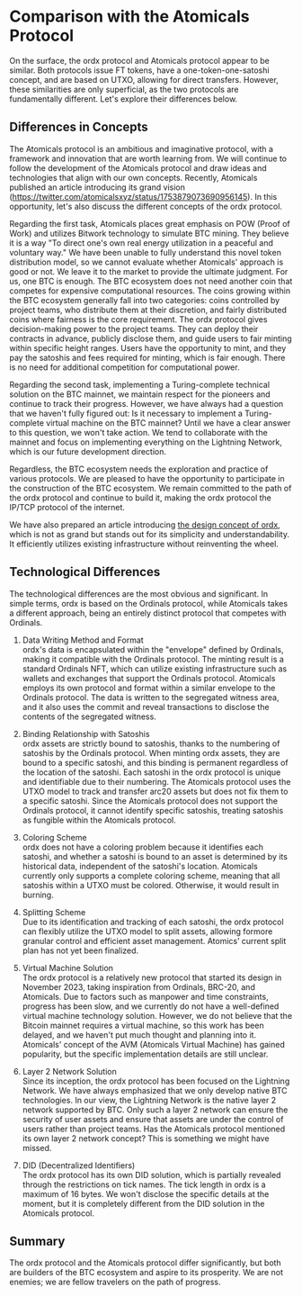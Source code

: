 Comparison with the Atomicals Protocol
====

On the surface, the ordx protocol and Atomicals protocol appear to be similar. Both protocols issue FT tokens, have a one-token-one-satoshi concept, and are based on UTXO, allowing for direct transfers. However, these similarities are only superficial, as the two protocols are fundamentally different. Let's explore their differences below.

Differences in Concepts
----
The Atomicals protocol is an ambitious and imaginative protocol, with a framework and innovation that are worth learning from. We will continue to follow the development of the Atomicals protocol and draw ideas and technologies that align with our own concepts. Recently, Atomicals published an article introducing its grand vision (https://twitter.com/atomicalsxyz/status/1753879073690956145). In this opportunity, let's also discuss the different concepts of the ordx protocol.

Regarding the first task, Atomicals places great emphasis on POW (Proof of Work) and utilizes Bitwork technology to simulate BTC mining. They believe it is a way "To direct one's own real energy utilization in a peaceful and voluntary way." We have been unable to fully understand this novel token distribution model, so we cannot evaluate whether Atomicals' approach is good or not. We leave it to the market to provide the ultimate judgment. For us, one BTC is enough. The BTC ecosystem does not need another coin that competes for expensive computational resources. The coins growing within the BTC ecosystem generally fall into two categories: coins controlled by project teams, who distribute them at their discretion, and fairly distributed coins where fairness is the core requirement. The ordx protocol gives decision-making power to the project teams. They can deploy their contracts in advance, publicly disclose them, and guide users to fair minting within specific height ranges. Users have the opportunity to mint, and they pay the satoshis and fees required for minting, which is fair enough. There is no need for additional competition for computational power.

Regarding the second task, implementing a Turing-complete technical solution on the BTC mainnet, we maintain respect for the pioneers and continue to track their progress. However, we have always had a question that we haven't fully figured out: Is it necessary to implement a Turing-complete virtual machine on the BTC mainnet? Until we have a clear answer to this question, we won't take action. We tend to collaborate with the mainnet and focus on implementing everything on the Lightning Network, which is our future development direction.

Regardless, the BTC ecosystem needs the exploration and practice of various protocols. We are pleased to have the opportunity to participate in the construction of the BTC ecosystem. We remain committed to the path of the ordx protocol and continue to build it, making the ordx protocol the IP/TCP protocol of the internet.

We have also prepared an article introducing [the design concept of ordx](concept.md), which is not as grand but stands out for its simplicity and understandability. It efficiently utilizes existing infrastructure without reinventing the wheel.

Technological Differences
----
The technological differences are the most obvious and significant. In simple terms, ordx is based on the Ordinals protocol, while Atomicals takes a different approach, being an entirely distinct protocol that competes with Ordinals.

1. Data Writing Method and Format   
ordx's data is encapsulated within the "envelope" defined by Ordinals, making it compatible with the Ordinals protocol. The minting result is a standard Ordinals NFT, which can utilize existing infrastructure such as wallets and exchanges that support the Ordinals protocol.
Atomicals employs its own protocol and format within a similar envelope to the Ordinals protocol. The data is written to the segregated witness area, and it also uses the commit and reveal transactions to disclose the contents of the segregated witness.

2. Binding Relationship with Satoshis   
ordx assets are strictly bound to satoshis, thanks to the numbering of satoshis by the Ordinals protocol. When minting ordx assets, they are bound to a specific satoshi, and this binding is permanent regardless of the location of the satoshi. Each satoshi in the ordx protocol is unique and identifiable due to their numbering.
The Atomicals protocol uses the UTXO model to track and transfer arc20 assets but does not fix them to a specific satoshi. Since the Atomicals protocol does not support the Ordinals protocol, it cannot identify specific satoshis, treating satoshis as fungible within the Atomicals protocol.

3. Coloring Scheme   
ordx does not have a coloring problem because it identifies each satoshi, and whether a satoshi is bound to an asset is determined by its historical data, independent of the satoshi's location.
Atomicals currently only supports a complete coloring scheme, meaning that all satoshis within a UTXO must be colored. Otherwise, it would result in burning.

4. Splitting Scheme   
Due to its identification and tracking of each satoshi, the ordx protocol can flexibly utilize the UTXO model to split assets, allowing formore granular control and efficient asset management.
Atomics’ current split plan has not yet been finalized.

5. Virtual Machine Solution  
The ordx protocol is a relatively new protocol that started its design in November 2023, taking inspiration from Ordinals, BRC-20, and Atomicals. Due to factors such as manpower and time constraints, progress has been slow, and we currently do not have a well-defined virtual machine technology solution. However, we do not believe that the Bitcoin mainnet requires a virtual machine, so this work has been delayed, and we haven't put much thought and planning into it.
Atomicals' concept of the AVM (Atomicals Virtual Machine) has gained popularity, but the specific implementation details are still unclear.

6. Layer 2 Network Solution  
Since its inception, the ordx protocol has been focused on the Lightning Network. We have always emphasized that we only develop native BTC technologies. In our view, the Lightning Network is the native layer 2 network supported by BTC. Only such a layer 2 network can ensure the security of user assets and ensure that assets are under the control of users rather than project teams.
Has the Atomicals protocol mentioned its own layer 2 network concept? This is something we might have missed.

7. DID (Decentralized Identifiers)  
The ordx protocol has its own DID solution, which is partially revealed through the restrictions on tick names. The tick length in ordx is a maximum of 16 bytes. We won't disclose the specific details at the moment, but it is completely different from the DID solution in the Atomicals protocol.


Summary
----
The ordx protocol and the Atomicals protocol differ significantly, but both are builders of the BTC ecosystem and aspire to its prosperity. We are not enemies; we are fellow travelers on the path of progress.